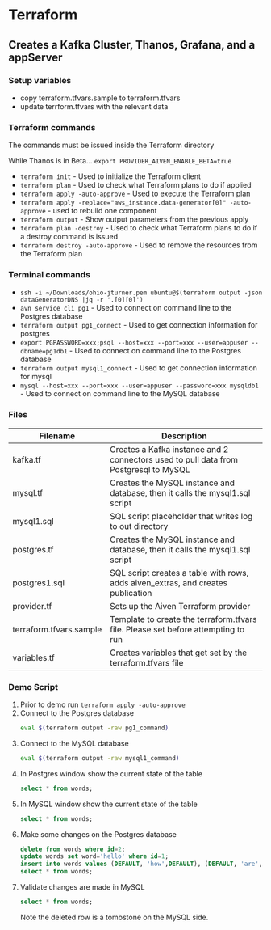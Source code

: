# Terraform

## Creates a Kafka Cluster, Thanos, Grafana, and a appServer

### Setup variables
* copy terraform.tfvars.sample to terraform.tfvars
* update terrform.tfvars with the relevant data

### Terraform commands
The commands must be issued inside the Terraform directory

While Thanos is in Beta... `export PROVIDER_AIVEN_ENABLE_BETA=true`

* `terraform init` - Used to initialize the Terraform client
* `terraform plan` - Used to check what Terraform plans to do if applied
* `terraform apply -auto-approve` - Used to execute the Terraform plan
* `terraform apply -replace="aws_instance.data-generator[0]" -auto-approve` - used to rebuild one component
* `terraform output` - Show output parameters from the previous apply
* `terraform plan -destroy` - Used to check what Terraform plans to do if a destroy command is issued
* `terraform destroy -auto-approve` - Used to remove the resources from the Terraform plan

### Terminal commands
* `ssh -i ~/Downloads/ohio-jturner.pem ubuntu@$(terraform output -json dataGeneratorDNS |jq -r '.[0][0]')`
* `avn service cli pg1` - Used to connect on command line to the Postgres database
* `terraform output pg1_connect` - Used to get connection information for postgres
* `export PGPASSWORD=xxx;psql --host=xxx --port=xxx --user=appuser --dbname=pg1db1` - Used to connect on command line to the Postgres database  
* `terraform output mysql1_connect` - Used to get connection information for mysql
* `mysql --host=xxx --port=xxx --user=appuser --password=xxx mysqldb1` - Used to connect on command line to the MySQL database

### Files
| Filename                | Description                                                                          |
|-------------------------|--------------------------------------------------------------------------------------|
| kafka.tf                | Creates a Kafka instance and 2 connectors used to pull data from Postgresql to MySQL |
| mysql.tf                | Creates the MySQL instance and database, then it calls the mysql1.sql script         |
| mysql1.sql              | SQL script placeholder that writes log to out directory                              |
| postgres.tf             | Creates the MySQL instance and database, then it calls the mysql1.sql script         |
| postgres1.sql           | SQL script creates a table with rows, adds aiven_extras, and creates publication     |
| provider.tf             | Sets up the Aiven Terraform provider                                                 |
| terraform.tfvars.sample | Template to create the terraform.tfvars file.  Please set before attempting to run   |
| variables.tf            | Creates variables that get set by the terraform.tfvars file                          |

### Demo Script
1. Prior to demo run `terraform apply -auto-approve`
2. Connect to the Postgres database
   ``` BASH
   eval $(terraform output -raw pg1_command)
   ```
3. Connect to the MySQL database
   ``` BASH
   eval $(terraform output -raw mysql1_command)
   ```
4. In Postgres window show the current state of the table
   ``` SQL
   select * from words;
   ```
5. In MySQL window show the current state of the table
   ``` SQL
   select * from words;
   ```
6. Make some changes on the Postgres database
   ``` SQL
   delete from words where id=2;
   update words set word='hello' where id=1;
   insert into words values (DEFAULT, 'how',DEFAULT), (DEFAULT, 'are',DEFAULT), (DEFAULT, 'you',DEFAULT);
   select * from words;
   ```
7. Validate changes are made in MySQL
   ``` SQL
   select * from words;
   ```
   Note the deleted row is a tombstone on the MySQL side.
